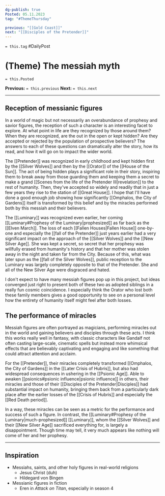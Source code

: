 ```yaml
---
dg-publish: true
Posted: 05.11.2023
tag: "#ThemeThursday"

previous: "[[Gold Coast]]"
next: "[[Disciples of the Pretender]]"
---
```

`= this.tag` #DailyPost 
# (Theme) The messiah myth
`= this.Posted`

**Previous:** `= this.previous`
**Next:** `= this.next`

---

## Reception of messianic figures

In a world of magic but not necessarily an overabundance of prophesy and savior figures, the reception of such a character is an interesting facet to explore. At what point in life are they recognized by those around them? When they are recognized, are the out in the open or kept hidden? Are they accepted or rejected by the population of prospective believers? The answers to each of these questions can dramatically alter the story, how its read, and how it will go on to impact the wider world.

The [[Pretender]] was recognized in early childhood and kept hidden first by the [[Silver Wolves]] and then by the [[Orator]] of the [[House of the Sun]]. The act of being hidden plays a significant role in their story, inspiring them to break away from those guarding them and keeping them a secret to make a grand [[Scenes from the life of the Pretender III|revelation]] to the rest of humanity. Then, they've accepted so widely and readily that in just a few years they rise to the station of [[Great House]]. I hope that I'll have done a good enough job showing how significantly [[Omphalos, the City of Gardens]] itself is transformed by this belief and by the miracles performed both by this messiah and their believers.

The [[Luminary]] was recognized even earlier, her coming [[Luminary#Prophesy of the Luminary|prophesized]] as far back as the [[Elven March]]. The loss of each [[Fallen Houses|Fallen House]] one-by-one and especially the [[fall of the Pretender]] just years earlier had a very significant impact on the approach of the [[Silver Wolves]] and the [[New Silver Age]]. She was kept a secret, so secret that her prophesy was willfully erased from humanity's history and that her mother was stolen away in the night and taken far from the City. Because of this, what was later spun as the [[fall of the Silver Wolves]], public reception to the Luminary was largely completely opposite to that of the Pretender. She and all of the New Silver Age were disgraced and hated.

I don't expect to have many messiah figures pop up in this project, but ideas converged just right to present both of these two as adopted siblings in a really fun cosmic coincidence. I especially think the Orator who lost both these family members gives a good opportunity to see on a personal level how the entirety of humanity itself might feel after both losses.

## The performance of miracles

Messiah figures are often portrayed as magicians, performing miracles out in the world and gaining believers and disciples through these acts. I think this works really well in fantasy, with classic characters like Gandalf not often casting large-scale, cinematic spells but instead more whimsical effects that are believably captivating and engaging and like something that could attract attention and acclaim.

For the [[Pretender]], their miracles completely transformed [[Omphalos, the City of Gardens]] in the [[Later Crisis of Hubris]], but also had widespread consequences in ushering in the [[Psionic Age]]. Able to awaken [[psionics#psionic influence|psionic influence]] in others, their miracles and those of their [[Disciples of the Pretender|Disciples]] had substantial impact on humanity, bringing them back from a particularly dark place after the earlier losses of the [[Crisis of Hubris]] and especially the [[Red Death period]].

In a way, these miracles can be seen as a metric for the performance and success of such a figure. In contrast, the [[Luminary#Prophesy of the Luminary|much-prophesized]] [[Luminary]], whom the [[Silver Wolves]] and their [[New Silver Age]] sacrificed everything for, is largely a disappointment. Though time may tell, it very much appears like nothing will come of her and her prophesy.

---

## Inspiration
- Messiahs, saints, and other holy figures in real-world religions
    - Jesus Christ (duh)
    - Hildegard von Bingen
- Messianic figures in fiction
    - Eren in *Attack on Titan*, especially in season 4